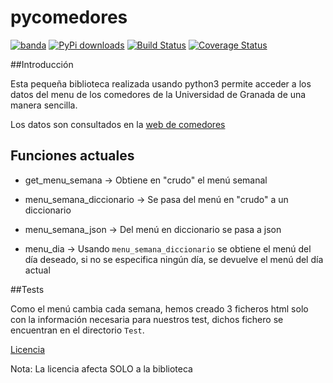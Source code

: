 # pycomedores
[![banda](https://img.shields.io/pypi/v/pycomedoresugr.svg)](https://pypi.python.org/pypi/pycomedoresugr)
[![PyPi downloads](https://pypip.in/download/pycomedoresugr/badge.svg)](https://pypi.python.org/pypi/pycomedoresugr)
[![Build Status](https://travis-ci.org/acasadoquijada/pycomedoresugr.svg?branch=master)](https://travis-ci.org/acasadoquijada/pycomedoresugr)
[![Coverage Status](https://coveralls.io/repos/github/acasadoquijada/pycomedoresugr/badge.svg?branch=master)](https://coveralls.io/github/acasadoquijada/pycomedoresugr?branch=master)

##Introducción

Esta pequeña biblioteca realizada usando python3 permite acceder a los datos del menu de los comedores de la Universidad de Granada de una manera sencilla.

Los datos son consultados en la [web de comedores](http://scu.ugr.es/)


## Funciones actuales

* get_menu_semana -> Obtiene en "crudo" el menú semanal

* menu_semana_diccionario -> Se pasa del menú en "crudo" a un diccionario

* menu_semana_json -> Del menú en diccionario se pasa a json

* menu_dia -> Usando  `menu_semana_diccionario` se obtiene el menú del día deseado, si no se especifica ningún día, se devuelve el menú del día actual


##Tests

Como el menú cambia cada semana, hemos creado 3 ficheros html solo con la información necesaria para nuestros test, dichos fichero se encuentran en el directorio `Test`.

[Licencia](LICENSE)

Nota: La licencia afecta SOLO a la biblioteca
